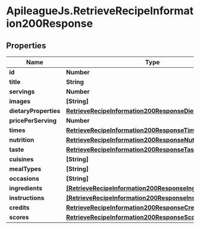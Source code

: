 # ApileagueJs.RetrieveRecipeInformation200Response

## Properties

Name | Type | Description | Notes
------------ | ------------- | ------------- | -------------
**id** | **Number** |  | [optional] 
**title** | **String** |  | [optional] 
**servings** | **Number** |  | [optional] 
**images** | **[String]** |  | [optional] 
**dietaryProperties** | [**RetrieveRecipeInformation200ResponseDietaryProperties**](RetrieveRecipeInformation200ResponseDietaryProperties.md) |  | [optional] 
**pricePerServing** | **Number** |  | [optional] 
**times** | [**RetrieveRecipeInformation200ResponseTimes**](RetrieveRecipeInformation200ResponseTimes.md) |  | [optional] 
**nutrition** | [**RetrieveRecipeInformation200ResponseNutrition**](RetrieveRecipeInformation200ResponseNutrition.md) |  | [optional] 
**taste** | [**RetrieveRecipeInformation200ResponseTaste**](RetrieveRecipeInformation200ResponseTaste.md) |  | [optional] 
**cuisines** | **[String]** |  | [optional] 
**mealTypes** | **[String]** |  | [optional] 
**occasions** | **[String]** |  | [optional] 
**ingredients** | [**[RetrieveRecipeInformation200ResponseIngredientsInner]**](RetrieveRecipeInformation200ResponseIngredientsInner.md) |  | [optional] 
**instructions** | [**[RetrieveRecipeInformation200ResponseInstructionsInner]**](RetrieveRecipeInformation200ResponseInstructionsInner.md) |  | [optional] 
**credits** | [**RetrieveRecipeInformation200ResponseCredits**](RetrieveRecipeInformation200ResponseCredits.md) |  | [optional] 
**scores** | [**RetrieveRecipeInformation200ResponseScores**](RetrieveRecipeInformation200ResponseScores.md) |  | [optional] 


